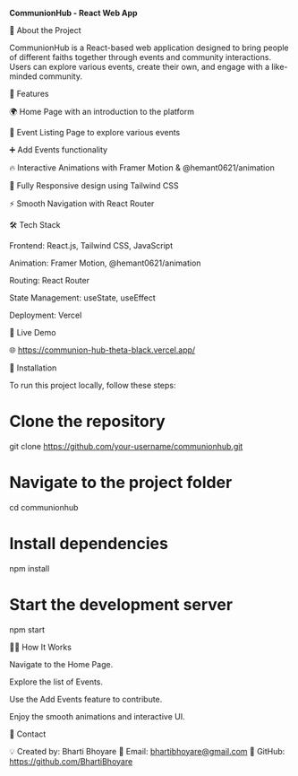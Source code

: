 ****CommunionHub - React Web App****

🚀 About the Project

CommunionHub is a React-based web application designed to bring people of different faiths together through events and community interactions. Users can explore various events, create their own, and engage with a like-minded community.

🎨 Features

🌍 Home Page with an introduction to the platform

📆 Event Listing Page to explore various events

➕ Add Events functionality

🔥 Interactive Animations with Framer Motion & @hemant0621/animation

📱 Fully Responsive design using Tailwind CSS

⚡ Smooth Navigation with React Router

🛠️ Tech Stack

Frontend: React.js, Tailwind CSS, JavaScript

Animation: Framer Motion, @hemant0621/animation

Routing: React Router

State Management: useState, useEffect

Deployment: Vercel

🔗 Live Demo

🌐 https://communion-hub-theta-black.vercel.app/

🚀 Installation

To run this project locally, follow these steps:

# Clone the repository
git clone https://github.com/your-username/communionhub.git

# Navigate to the project folder
cd communionhub

# Install dependencies
npm install

# Start the development server
npm start

👨‍💻 How It Works

Navigate to the Home Page.

Explore the list of Events.

Use the Add Events feature to contribute.

Enjoy the smooth animations and interactive UI.

📧 Contact

💡 Created by: Bharti Bhoyare
📩 Email: bhartibhoyare@gmail.com
🔗 GitHub: https://github.com/BhartiBhoyare

